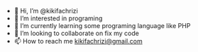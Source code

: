 - 👋 Hi, I’m @kikifachrizi
- 👀 I’m interested in programing
- 🌱 I’m currently learning some programing language like PHP
- 💞️ I’m looking to collaborate on fix my code
- 📫 How to reach me kikifachrizi@gmail.com

<!---
kikifachrizi/kikifachrizi is a ✨ special ✨ repository because its `README.md` (this file) appears on your GitHub profile.
You can click the Preview link to take a look at your changes.
--->
